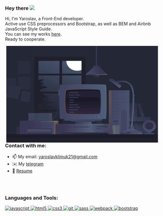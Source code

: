 ### Hey there <img src="https://media.giphy.com/media/hvRJCLFzcasrR4ia7z/giphy.gif" width="25px">

Hi, I'm Yaroslav, a Front-End developer. <br>
Active use CSS preprocessors and Bootstrap, as well as BEM and Airbnb JavaScript Style Guide. <br>
You can see my works [here](https://github.com/yaroslav-klimuk/portfolio/tree/gh-pages). <br>
Ready to cooperate.

<img align="right" alt="GIF" src="https://github.com/yaroslav-klimuk/yaroslav-klimuk/blob/main/assets/gif.gif" width="500" height="320" />

<h3 align="left">Contact with me:</h3>

- 📫 My email: <a href="mailto:yaroslavklimuk21@gmail.com" target="blank">yaroslavklimuk21@gmail.com</a>
- ✉️ My [telegram](https://t.me/yaroslavklimuk)
- 📄 [Resume](https://yaroslav-klimuk.github.io/portfolio/cv/)

<br/>
<br/>

<h3 align="left">Languages and Tools:</h3>
<p align="left"><a href="https://developer.mozilla.org/en-US/docs/Web/JavaScript" target="_blank"> <img src="https://camo.githubusercontent.com/9496882abd182958bcea4238ab44f7eb8928d7a4144c150f18f6c55ceb9b4490/68747470733a2f2f6564656e742e6769746875622e696f2f537570657254696e7949636f6e732f696d616765732f7376672f6a6176617363726970742e737667" alt="javascript" width="30" height="30"/> </a>
<a href="https://www.w3.org/html/" target="_blank"> <img src="https://www.vectorlogo.zone/logos/w3_html5/w3_html5-icon.svg" alt="html5" width="30" height="30"/> </a> 
<a href="https://www.w3schools.com/css/" target="_blank"> <img src="https://camo.githubusercontent.com/b788527f604d8e727fcc90d721984125bced85c8a1c9f8da69c6c4a3e51df3c5/68747470733a2f2f6564656e742e6769746875622e696f2f537570657254696e7949636f6e732f696d616765732f7376672f637373332e737667" alt="css3" width="30" height="30"/> </a> 
<a href="https://git-scm.com/" target="_blank"> <img src="https://www.vectorlogo.zone/logos/git-scm/git-scm-icon.svg" alt="git" width="30" height="30"/> </a> 
<a href="https://sass-lang.com" target="_blank"> <img src="https://camo.githubusercontent.com/3a61a49321fba37513904864aee93be1873b05f2cb84b9c13a5dfbb534ac17fa/68747470733a2f2f6564656e742e6769746875622e696f2f537570657254696e7949636f6e732f696d616765732f7376672f736173732e737667" alt="sass" width="30" height="30"/> </a> 
<a href="https://webpack.js.org" target="_blank"> <img src="https://www.vectorlogo.zone/logos/js_webpack/js_webpack-icon.svg" alt="webpack" width="30" height="30"/> </a>
<a href="https://getbootstrap.com" target="_blank"> <img src="https://www.vectorlogo.zone/logos/getbootstrap/getbootstrap-icon.svg" alt="bootstrap" width="30" height="30"/> </a> </p>
